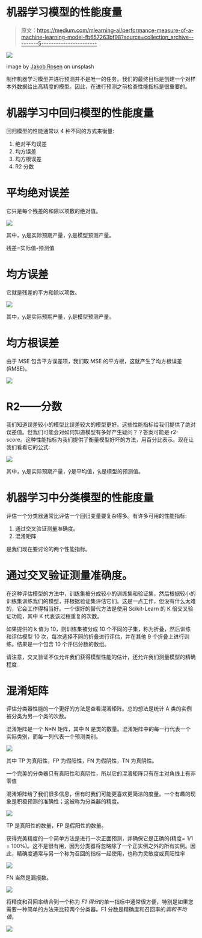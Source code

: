 # 机器学习模型的性能度量

> 原文：<https://medium.com/mlearning-ai/performance-measure-of-a-machine-learning-model-fb657263bf98?source=collection_archive---------5----------------------->

![](img/dacc18e473ebc8bf27dc46a3151290c6.png)

image by [Jakob Rosen](https://unsplash.com/@jakobnoahrosen) on unsplash

制作机器学习模型并进行预测并不是唯一的任务。我们的最终目标是创建一个对样本外数据给出高精度的模型。因此，在进行预测之前检查性能指标是很重要的。

# 机器学习中回归模型的性能度量

回归模型的性能通常以 4 种不同的方式来衡量:

1.  绝对平均误差
2.  均方误差
3.  均方根误差
4.  R2 分数

# 平均绝对误差

它只是每个残差的和除以项数的绝对值。

![](img/a922df4b08689b30c5de101e4e2fa05f.png)

其中，yᵢ是实际预期产量，ŷᵢ是模型预测产量。

残差=实际值-预测值

# 均方误差

它就是残差的平方和除以项数。

![](img/d2b69b679dc17147e5a457c3cf4dc8fd.png)

其中，yᵢ是实际预期产量，ŷᵢ是模型预测产量。

# 均方根误差

由于 MSE 包含平方误差项，我们取 MSE 的平方根，这就产生了均方根误差(RMSE)。

![](img/62a7dd72f138241c09e2b27aba04bf84.png)

# R2——分数

我们知道误差较小的模型比误差较大的模型更好。这些性能指标给我们提供了绝对误差值。但我们可能会对如何知道模型有多好产生疑问？？答案可能是 r2-score。这种性能指标为我们提供了衡量模型好坏的方法，用百分比表示。现在让我们看看它的公式:

![](img/503da9b5667e19749a01da502358825b.png)

其中，yᵢ是实际预期产量，ȳ是平均值，ŷᵢ是模型的预测值。

# 机器学习中分类模型的性能度量

评估一个分类器通常比评估一个回归变量要复杂得多。有许多可用的性能指标:

1.  通过交叉验证测量准确度。
2.  混淆矩阵

是我们现在要讨论的两个性能指标。

# 通过交叉验证测量准确度。

在这种评估模型的方法中，训练集被分成较小的训练集和验证集，然后根据较小的训练集训练我们的模型，并根据验证集评估它们。这是一点工作，但没有什么太难的，它会工作得相当好。一个很好的替代方法是使用 Scikit-Learn 的 K 倍交叉验证功能，其中 K 代表该过程重复的次数。

如果提供的 k 值为 10，则训练集被分成 10 个不同的子集，称为折叠，然后训练和评估模型 10 次，每次选择不同的折叠进行评估，并在其他 9 个折叠上进行训练。结果是一个包含 10 个评估分数的数组。

请注意，交叉验证不仅允许我们获得模型性能的估计，还允许我们测量模型的精确程度..

# 混淆矩阵

评估分类器性能的一个更好的方法是查看混淆矩阵。总的想法是统计 A 类的实例被分类为另一个类的次数。

混淆矩阵是一个 N×N 矩阵，其中 N 是类的数量。混淆矩阵中的每一行代表一个实际类别，而每一列代表一个预测类别。

![](img/6f318b917e0b41031fd1a505f00e9b9a.png)

其中 TP 为真阳性，FP 为假阳性，FN 为假阴性，TN 为真阴性。

一个完美的分类器只有真阳性和真阴性，所以它的混淆矩阵只有在主对角线上有非零值

混淆矩阵给了我们很多信息，但有时我们可能更喜欢更简洁的度量。一个有趣的现象是积极预测的准确性；这被称为分类器的精度。

![](img/b99bcfa65cfc6453ccba7d141e976b36.png)

TP 是真阳性的数量，FP 是假阳性的数量。

获得完美精度的一个简单方法是进行一次正面预测，并确保它是正确的(精度= 1/1 = 100%)。这不是很有用，因为分类器将忽略除了一个正实例之外的所有实例。因此，精确度通常与另一个称为召回的指标一起使用，也称为灵敏度或真阳性率

![](img/8fb26ac945649fd368660ed93837ff42.png)

FN 当然是漏报数。

![](img/79c4795f64fc2af2afb2ce4a64b0252e.png)

将精度和召回率结合到一个称为 *F1 得分*的单一指标中通常很方便，特别是如果您需要一种简单的方法来比较两个分类器。F1 分数是精确度和召回率的*调和平均值*。

![](img/c47ef05a7ad545038d6a489eac791e0d.png)